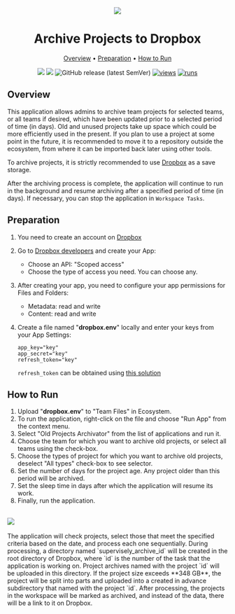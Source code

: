 <div align='center' markdown> 
<img src="https://user-images.githubusercontent.com/115161827/229175411-59169316-8134-4158-a903-2e1eec528758.png" /> <br>

# Archive Projects to Dropbox

<p align='center'>
  <a href='#overview'>Overview</a> •
  <a href='#preparation'>Preparation</a> •
  <a href='#how-to-run'>How to Run</a>
</p>

[![](https://img.shields.io/badge/supervisely-ecosystem-brightgreen)](https://ecosystem.supervise.ly/apps/supervisely-ecosystem/archive-old-projects-on-community-edition)
[![](https://img.shields.io/badge/slack-chat-green.svg?logo=slack)](https://supervise.ly/slack)
![GitHub release (latest SemVer)](https://img.shields.io/github/v/release/supervisely-ecosystem/archive-old-projects-on-community-edition)
[![views](https://app.supervise.ly/img/badges/views/supervisely-ecosystem/archive-old-projects-on-community-edition.png)](https://supervise.ly)
[![runs](https://app.supervise.ly/img/badges/runs/supervisely-ecosystem/carchive-old-projects-on-community-edition.png)](https://supervise.ly)

</div>

## Overview

This application allows admins to archive team projects for selected teams, or all teams if desired, which have been updated prior to a selected period of time (in days). Old and unused projects take up space which could be more efficiently used in the present. If you plan to use a project at some point in the future, it is recommended to move it to a repository outside the ecosystem, from where it can be imported back later using other tools.

To archive projects, it is strictly recommended to use <a href="https://www.dropbox.com/">Dropbox</a> as a save storage.

After the archiving process is complete, the application will continue to run in the background and resume archiving after a specified period of time (in days). If necessary, you can stop the application in `Workspace Tasks`.

## Preparation

1. You need to create an account on [Dropbox](https://www.dropbox.com/)
2. Go to [Dropbox developers](https://www.dropbox.com/developers) and create your App:
    - Choose an API: "Scoped access"
    - Choose the type of access you need. You can choose any.
3. After creating your app, you need to configure your app permissions for Files and Folders:
    - Metadata: read and write
    - Content: read and write
4. Create a file named "**dropbox.env**" locally and enter your keys from your App Settings:

   ```
   app_key="key"
   app_secret="key"
   refresh_token="key"
   ```

   `refresh_token`
   can be obtained using [this solution](https://www.dropboxforum.com/t5/Dropbox-API-Support-Feedback/Get-refresh-token-from-access-token/td-p/596739)

## How to Run

1. Upload "**dropbox.env**" to "Team Files" in Ecosystem.
2. To run the application, right-click on the file and choose "Run App" from the context menu.
3. Select "Old Projects Archivator" from the list of applications and run it.
4. Choose the team for which you want to archive old projects, or select all teams using the check-box.
5. Choose the types of project for which you want to archive old projects, deselect "All types" check-box to see selector.
6. Set the number of days for the project age. Any project older than this period will be archived.
7. Set the sleep time in days after which the application will resume its work.
8. Finally, run the application. <br><br>
<img src="https://user-images.githubusercontent.com/115161827/229535768-c6eb4c21-7378-47af-a040-48e44785ee29.gif" />
</br></br>
The application will check projects, select those that meet the specified criteria based on the date, and process each one sequentially. During processing, a directory named `supervisely_archive_id` will be created in the root directory of Dropbox, where `id` is the number of the task that the application is working on. Project archives named with the project `id` will be uploaded in this directory.
If the project size exceeds **348 GB**, the project will be split into parts and uploaded into a created in advance subdirectory that named with the project `id`.
After processing, the projects in the workspace will be marked as archived, and instead of the data, there will be a link to it on Dropbox.
